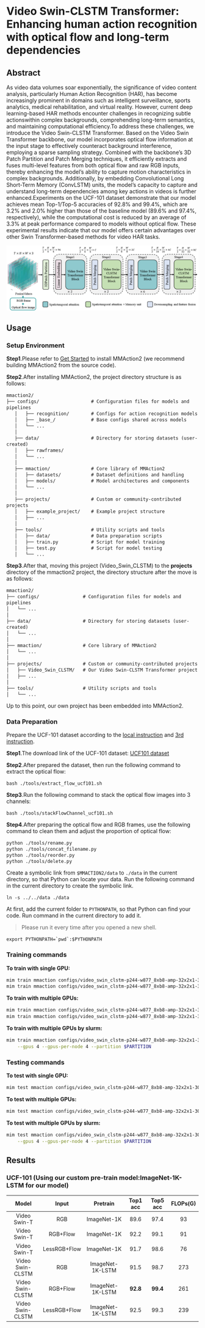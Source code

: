 # Video Swin-CLSTM Transformer: Enhancing human action recognition with optical flow and long-term dependencies

## Abstract

<!-- [ABSTRACT] -->

As video data volumes soar exponentially, the significance of video content analysis, particularly Human Action Recognition (HAR), has become increasingly prominent in domains such as intelligent surveillance, sports analytics, medical rehabilitation, and virtual reality. However, current deep learning-based HAR methods encounter challenges in recognizing subtle actionswithin complex backgrounds, comprehending long-term semantics, and maintaining computational efficiency.To address these challenges, we introduce the Video Swin-CLSTM Transformer. Based on the Video Swin Transformer backbone, our model incorporates optical flow information at the input stage to effectively counteract background interference, employing a sparse sampling strategy. Combined with the backbone’s 3D Patch Partition and Patch Merging techniques, it efficiently extracts and fuses multi-level features from both optical flow and raw RGB inputs, thereby enhancing the model’s ability to capture motion characteristics in complex backgrounds. Additionally, by embedding Convolutional Long Short-Term Memory (ConvLSTM) units, the model’s capacity to capture and understand long-term dependencies among key actions in videos is further enhanced.Experiments on the UCF-101 dataset demonstrate that our model achieves mean Top-1/Top-5 accuracies of 92.8% and 99.4%, which are 3.2% and 2.0% higher than those of the baseline model (89.6% and 97.4%, respectively), while the computational cost is reduced by an average of 3.3% at peak performance compared to models without optical flow. These experimental results indicate that our model offers certain advantages over other Swin Transformer-based methods for video HAR tasks.

<!-- [IMAGE] -->

<div style="text-align:center">
  <img src="./assets/fig1.png" alt="fig1" />
</div>

## Usage

### Setup Environment

**Step1**.Please refer to [Get Started](https://mmaction2.readthedocs.io/en/latest/get_started/installation.html) to install MMAction2 (we recommend building MMAction2 from the source code).

**Step2**.After installing MMAction2, the project directory structure is as follows:

```
mmaction2/
├── configs/                   # Configuration files for models and pipelines
   │   ├── recognition/        # Configs for action recognition models
   │   ├── _base_/             # Base configs shared across models
   │   └── ...
   │
   ├── data/                   # Directory for storing datasets (user-created)
   │   ├── rawframes/
   │   └── ...
   │
   ├── mmaction/               # Core library of MMAction2
   │   ├── datasets/           # Dataset definitions and handling
   │   ├── models/             # Model architectures and components
   │   └── ...
   │
   ├── projects/               # Custom or community-contributed projects
   │   ├── example_project/    # Example project structure
   │   ├── ...
   │
   ├── tools/                  # Utility scripts and tools
   │   ├── data/               # Data preparation scripts
   │   ├── train.py            # Script for model training
   │   ├── test.py             # Script for model testing
   │   └── ...
```

**Step3**.After that, moving this project (Video_Swin_CLSTM) to the **projects** directory of the mmaction2 project, the directory structure after the move is as follows:

```
mmaction2/
├── configs/                # Configuration files for models and pipelines
│   └── ...
│
├── data/                   # Directory for storing datasets (user-created)
│   └── ...
│
├── mmaction/               # Core library of MMAction2
│   └── ...
│
├── projects/               # Custom or community-contributed projects
│   ├── Video_Swin_CLSTM/   # Our Video Swin-CLSTM Transformer project
│   ├── ...
│
├── tools/                  # Utility scripts and tools
│   └── ...
```

Up to this point, our own project has been embedded into MMAction2.

### Data Preparation

Prepare the UCF-101 dataset according to the [local instruction](./data/ucf101/README.md) and [3rd instruction](https://github.com/open-mmlab/mmaction2/blob/main/tools/data/ucf101/README.md).

**Step1**.The download link of the UCF-101 dataset: [UCF101 dataset](https://www.crcv.ucf.edu/research/data-sets/ucf101/)

**Step2**.After prepared the dataset, then run the following command to extract the optical flow:

```
bash ./tools/extract_flow_ucf101.sh
```

**Step3**.Run the following command to stack the optical flow images into 3 channels:

```
bash ./tools/stackFlowChannel_ucf101.sh
```

**Step4**.After preparing the optical flow and RGB frames, use the following command to clean them and adjust the proportion of optical flow:

```
python ./tools/rename.py
python ./tools/concat_filename.py
python ./tools/reorder.py
python ./tools/delete.py
```

Create a symbolic link from `$MMACTION2/data` to `./data` in the current directory, so that Python can locate your data. Run the following command in the current directory to create the symbolic link.

```shell
ln -s ../../data ./data
```

At first, add the current folder to `PYTHONPATH`, so that Python can find your code. Run command in the current directory to add it.

> Please run it every time after you opened a new shell.

```shell
export PYTHONPATH=`pwd`:$PYTHONPATH
```

### Training commands

**To train with single GPU:**

```bash
mim train mmaction configs/video_swin_clstm-p244-w877_8xb8-amp-32x2x1-30e_ucf101-rgb+flow.py
mim train mmaction configs/video_swin_clstm-p244-w877_8xb8-amp-32x2x1-30e_ucf101-rgb+flow_sparse.py
```

**To train with multiple GPUs:**

```bash
mim train mmaction configs/video_swin_clstm-p244-w877_8xb8-amp-32x2x1-30e_ucf101-rgb+flow.py --launcher pytorch --gpus 4
mim train mmaction configs/video_swin_clstm-p244-w877_8xb8-amp-32x2x1-30e_ucf101-rgb+flow_sparse.py --launcher pytorch --gpus 4
```

**To train with multiple GPUs by slurm:**

```bash
mim train mmaction configs/video_swin_clstm-p244-w877_8xb8-amp-32x2x1-30e_ucf101-rgb+flow.py --launcher slurm \
    --gpus 4 --gpus-per-node 4 --partition $PARTITION
```

### Testing commands

**To test with single GPU:**

```bash
mim test mmaction configs/video_swin_clstm-p244-w877_8xb8-amp-32x2x1-30e_ucf101-rgb+flow.py --checkpoint $CHECKPOINT
```

**To test with multiple GPUs:**

```bash
mim test mmaction configs/video_swin_clstm-p244-w877_8xb8-amp-32x2x1-30e_ucf101-rgb+flow.py --checkpoint $CHECKPOINT --launcher pytorch --gpus 4
```

**To test with multiple GPUs by slurm:**

```bash
mim test mmaction configs/video_swin_clstm-p244-w877_8xb8-amp-32x2x1-30e_ucf101-rgb+flow.py --checkpoint $CHECKPOINT --launcher slurm \
    --gpus 4 --gpus-per-node 4 --partition $PARTITION
```

## Results

### UCF-101 (Using our custom pre-train model:ImageNet-1K-LSTM for our model)

| Model | Input | Pretrain | Top1 acc | Top5 acc |  FLOPs(G) |                                                                                                                                                                                            
| :---------------------: | :----------: | :--------------: | :------: | :------: | :---: |
|   Video Swin-T          | RGB          | ImageNet-1K      |   89.6   |   97.4   |  93   |
|   Video Swin-T          | RGB+Flow     | ImageNet-1K      |   92.2   |   99.1   |  91   |
|   Video Swin-T          | LessRGB+Flow | ImageNet-1K      |   91.7   |   98.6   |  76   |
|   Video Swin-CLSTM      | RGB          | ImageNet-1K-LSTM |   91.5   |   98.7   |  273  |
|   Video Swin-CLSTM      | RGB+Flow     | ImageNet-1K-LSTM | **92.8** | **99.4** |  261  |
|   Video Swin-CLSTM      | LessRGB+Flow | ImageNet-1K-LSTM |   92.5   |   99.3   |  239  |
